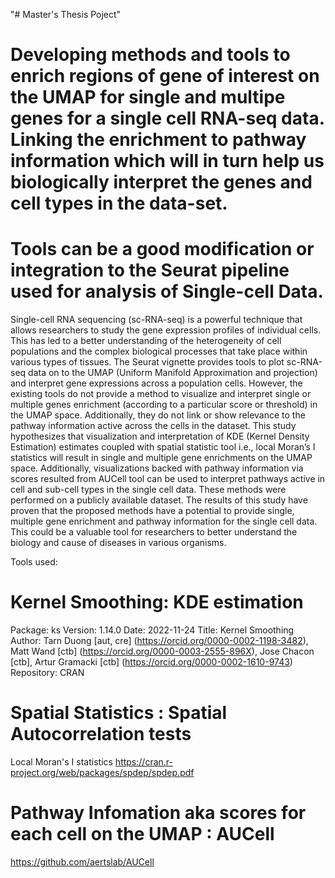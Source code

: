 "# Master's Thesis Poject" 
# Developing methods and tools to enrich regions of gene of interest on the UMAP for single and multipe genes for a single cell RNA-seq data. Linking the enrichment to pathway information which will in turn help us biologically interpret the genes and cell types in the data-set.
# Tools can be a good modification or integration to the Seurat pipeline used for analysis of Single-cell Data.
Single-cell RNA sequencing (sc-RNA-seq) is a powerful technique that allows researchers to study the gene expression profiles of individual cells. This has led to a better understanding of the heterogeneity of cell populations and the complex biological processes that take place within various types of tissues. The Seurat vignette provides tools to plot sc-RNA-seq data on to the UMAP (Uniform Manifold Approximation and projection) and interpret gene expressions across a population cells. However, the existing tools do not provide a method to visualize and interpret single or multiple genes enrichment (according to a particular score or threshold) in the UMAP space. Additionally, they do not link or show relevance to the pathway information active across the cells in the dataset. This study hypothesizes that visualization and interpretation of KDE (Kernel Density Estimation) estimates coupled with spatial statistic tool i.e., local Moran’s I statistics will result in single and multiple gene enrichments on the UMAP space. Additionally, visualizations backed with pathway information via scores resulted from AUCell tool can be used to interpret pathways active in cell and sub-cell types in the single cell data. These methods were performed on a publicly available dataset. The results of this study have proven that the proposed methods have a potential to provide single, multiple gene enrichment and pathway information for the single cell data. This could be a valuable tool for researchers to better understand the biology and cause of diseases in various organisms.




Tools used:
# Kernel Smoothing: KDE estimation #
Package: ks
Version: 1.14.0
Date: 2022-11-24
Title: Kernel Smoothing
Author: Tarn Duong [aut, cre] (<https://orcid.org/0000-0002-1198-3482>),
  Matt Wand [ctb] (<https://orcid.org/0000-0003-2555-896X>),
  Jose Chacon [ctb],
  Artur Gramacki [ctb] (<https://orcid.org/0000-0002-1610-9743>)
Repository: CRAN

# Spatial Statistics : Spatial Autocorrelation tests # 
Local Moran's I statistics
https://cran.r-project.org/web/packages/spdep/spdep.pdf

# Pathway Infomation aka scores for each cell on the UMAP : AUCell #
https://github.com/aertslab/AUCell

